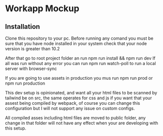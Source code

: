 # Workapp Mockup

## Installation
Clone this repository to your pc. Before running any comand you must be sure that you have node installed in your system
check that your node version is greater than 10.2 

After that go to root project folder an run
npm run install && npm run dev
If all was run without any error you can run npm run watch-poll to run a local server with browser-sync

If you are going to use assets in production you mus run npm run prod or npm run production 

This dev setup is opinionated, and want all your html files to be scanned by tailwind be on src, the same operates for css and js if you want that your assest being compiled by webpack,
of course you can change this configuration but I will not support any issue on custom configs.

All compiled asses including html files are moved to public folder, any change in that folder will not have any effect when your are developing with this setup.

